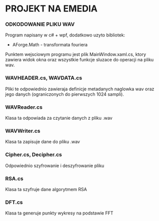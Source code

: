 # PROJEKT NA EMEDIA
### ODKODOWANIE PLIKU WAV

Program napisany w c# + wpf, dodatkowo uzyto bibliotek:
*  AForge.Math - transformata fouriera

Punktem wejsciowym programu jest plik MainWindow.xaml.cs, ktory zawiera widok okna 
oraz wszystkie funkcje sluzace do operacji na pliku wav. 

### WAVHEADER.cs, WAVDATA.cs
Pliki te odpowiednio zawieraja definicje metadanych naglowka wav oraz jego danych
(ograniczonych do pierwszych 1024 sampli).

### WAVReader.cs
Klasa ta  odpowiada za czytanie danych z pliku .wav

### WAVWriter.cs 
Klasa ta zapisuje dane do pliku .wav

### Cipher.cs, Decipher.cs
Odpowiednio szyfrowanie i deszyfrowanie pliku

### RSA.cs
Klasa ta szyfruje dane algorytmem RSA

### DFT.cs 
Klasa ta generuje punkty wykresy na podstawie FFT